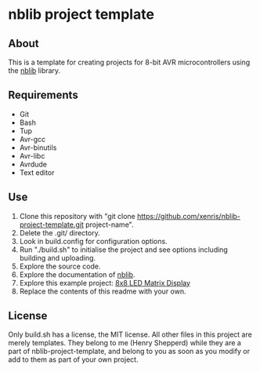 # nblib project template

## About

This is a template for creating projects for 8-bit AVR microcontrollers using the [nblib](https://github.com/xenris/nblib) library.

## Requirements

* Git
* Bash
* Tup
* Avr-gcc
* Avr-binutils
* Avr-libc
* Avrdude
* Text editor

## Use

1. Clone this repository with "git clone https://github.com/xenris/nblib-project-template.git project-name".
1. Delete the .git/ directory.
1. Look in build.config for configuration options.
1. Run "./build.sh" to initialise the project and see options including building and uploading.
1. Explore the source code.
1. Explore the documentation of [nblib](https://github.com/xenris/nblib/blob/master/docs/index.hpp.md).
1. Explore this example project: [8x8 LED Matrix Display](https://github.com/xenris/led-matrix-display)
1. Replace the contents of this readme with your own.

## License

Only build.sh has a license, the MIT license. All other files in this project
are merely templates. They belong to me (Henry Shepperd) while they are a part
of nblib-project-template, and belong to you as soon as you modify or add to
them as part of your own project.

